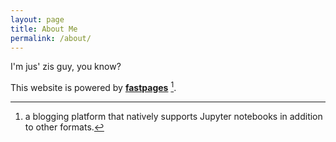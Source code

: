 ```yaml
---
layout: page
title: About Me
permalink: /about/
---
```


I'm jus' zis guy, you know?












This website is powered by **[fastpages](https://github.com/fastai/fastpages)** [^1].
[^1]:a blogging platform that natively supports Jupyter notebooks in addition to other formats.
